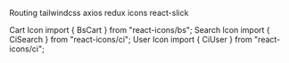 Routing
tailwindcss
axios
redux
icons
react-slick

Cart Icon
import { BsCart } from "react-icons/bs";
Search Icon
import { CiSearch } from "react-icons/ci";
User Icon
import { CiUser } from "react-icons/ci";
